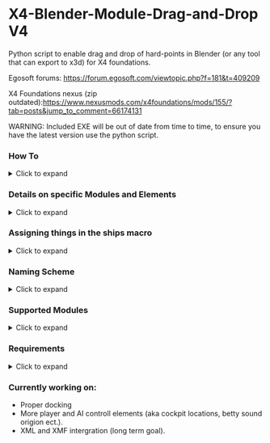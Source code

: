 # X4-Blender-Module-Drag-and-Drop V4

Python script to enable drag and drop of hard-points in Blender (or any tool that can export to x3d) for X4 foundations.

Egosoft forums: https://forum.egosoft.com/viewtopic.php?f=181&t=409209

X4 Foundations nexus (zip outdated):https://www.nexusmods.com/x4foundations/mods/155/?tab=posts&jump_to_comment=66174131

WARNING: Included EXE will be out of date from time to time, to ensure you have the latest version use the python script.
### How To
<details>
  <summary>Click to expand</summary>
  
  - Convert your XML to DAE (https://forum.egosoft.com/viewtopic.php?f=181&t=404786#p4769763)
  - Open your model in blender and start putting down your "hard-points" the script can mirror (will be queried when script is run) for you so you only need to do one side.
  - Rename hard-points according to the naming scheme so the script can recognize what you are putting down.
  - Select all to be exported hard-points (you do not want to select the ship here) and select export to X3D.
  - In the export settings make sure have, y-forward, z-up and only "selection only" selected. If you are not using blender the axis might be different you will need to experiment to find out.
  - Run either gui.py or main.exe an interface will open.
  - Select your input files and set their options as you like (mirror/inject)
  - Press start.
  - If you are injecting you will be asked for each file into what file you want to inject. Injected xml code will be injected after the last ```<connection></connection>``` element in the selected file.
  - If you are just outputting there will be %input%_output.xml files in the script root directory. Copy the content of this file over between ```<connections></connections>```
  - Video tutorial (outdated) https://youtu.be/b8-ie1u05Lw
  
  </details>

### Details on specific Modules and Elements
<details>
  <summary>Click to expand</summary>

#### Generic Elements
  - Generic elements can be placed down to get their location and orientation.
  - They will apear as ```con_generic_generic_nr``` under ```<connections></connections>```

#### Engines:
  - Engines can only face backwards.
  - You can only ever have one engine size on each ship, aka no mixing of L and XL engines.
  - Engines behave weirdly when not in one group together
 
#### Shields:
  - When in a group will only shield components in group and not the ship as a whole.
  - When not in a group will shield ship.

#### Strorage
  - storage and ship storage (for storing fighter/corvette/frigate) modules indicate the location for internal(as far as I can tell invisible) ship and cargo storage. 
  - The connection point they indicate needs to be assgined to a storage component macro in the ship marco.

#### Waypoints
  - Waypoints are for "mass trafic" moving (also for docking path of small ships I suspect).
  - There are 4 types of waypoints, waypoints, start dock waypoints, end dock waypoints and close link waypoints.
  - If not injected waypoints are stored in the output file under ```<waypoints></waypoints>```.
  - Waypoints can have links to other waypoints. Links are indicated as numbers behind the type element in the naming schema.
  - Example: ```waypoing-2-3-4-5_1``` indicates waypoint 1 linked to waypoint 2,3,4 and 5.

#### Playercontroll/Cockpits
  - There are several indicators of playercontroll (camera location?), ai movement points, teleporter indicator, cockpit indicator ect.
  - Currently only playercontroll and the cockpit location are supported.
  - The connection point they indicate needs to be assgined to a cockpid component macro in the ship marco.
  
#### Docking areas
  - For dockarea and launchtube, the connection points indicated need to also be assgined a macro in the ships macro.
  
</details>

### Assigning things in the ships macro
<details>
  <summary>Click to expand</summary> 
  
  Some elements need to also be assgined a macro that will attach here, this includes but is not limited to.
    - Cockpids
    - Dockareas
    - Storage and ship storage
    
  Now lets say we have made a connection as follows:
  ```
	<connection name="con_dockarea_dockarea_1" tags="dockarea">
		<offset>
			<position x="-20" y="30" z="120"/>
			<quaternion qw="1.7320510330969933e-07" qx="0.003661001092863849" qy="0.0" qz="-0.999993298513029"/>
		</offset>
	</connection>
  ```
  To actually have a dock apear at that location and rotation we need to assign it a dock marco (aka what object will spawn there) in the ships macro file.
  This will look like the following and must be located between ```<connections></connections>```:
  
  ```IN SHIP MACRO FILE      
  <connection ref="con_dockarea_dockarea_1">
        <macro ref="dockarea_arg_s_ship_01_macro" connection="Connection01" />
  </connection>
  ```
  Here 
    - ```con_dockarea_dockarea_1``` indicates the connection we specified in above.
    - ```dockarea_arg_s_ship_01_macro``` is the macro of the object that is going to be spawned here.
    - ```Connection01``` is the connection point in the objects macro at witch it attaches to our connection point.

</details>
  
### Naming Scheme
<details>
  <summary>Click to expand</summary>
  
```
_ is used as separator do not use this outside of as stated below.
Refrain from using special characters like (@!#$%^&*.,), '-' is allowed.

groupname_type_nr-in-group

groupname       Name of the group, optional.
type            Type of the component (see component list)
nr-in-group     Nr. of component in group.

options:
include 'left' or 'right' in your group name if you want the group to be mirrored.

Examples:
left-top-bat-1_lturret_2
lshield_1
medium-group-center_lshield_1
funcannongroup-1_mturret_666
```
</details>

### Supported Modules
<details>
  <summary>Click to expand</summary>
  
```
Supported modules (m indicates missile capable turret)
#Generic
"generic"
 
#Turrets 
"lturret"
 "lmturret"
"mturret"
"mmturret"
"sturret"
"smturret"
#Shields

"xlshield"
"lshield"
"mshield"
"sshield"
#Engines
"xlengine"
"lengine"
"mengine"
"sengine"
#Countermeasures
"counter"
#Fixed weapons 
"lweap"
"mweap"
"sweap"
"lmweap"
"mmweap"
"smweap"
#Waypoints
"stawaypoint"
"endwaypoint"
"waypoint"
"clowaypoint"
#Player controll/cockpit
"playerctrl"
"cockpit":
#Storage modules
"storage" :
"shipstorage"
#Docking
"dock_xs"
"dockarea"
"launchtube"
```
</details>

### Requirements
<details>
  <summary>Click to expand</summary>
  For exe users
  
    - none
  
  For python users
  
    - Python 3.7 https://www.python.org/
    - pyquaternion http://kieranwynn.github.io/pyquaternion/
    
</details>

### Currently working on:
  - Proper docking
  - More player and AI controll elements (aka cockpit locations, betty sound origion ect.).
  - XML and XMF intergration (long term goal).
